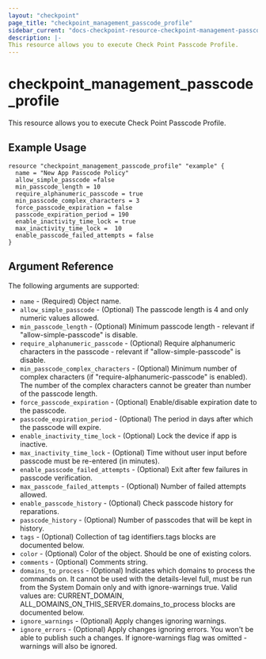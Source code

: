 ```yaml
---
layout: "checkpoint"
page_title: "checkpoint_management_passcode_profile"
sidebar_current: "docs-checkpoint-resource-checkpoint-management-passcode-profile"
description: |-
This resource allows you to execute Check Point Passcode Profile.
---
```


# checkpoint_management_passcode_profile

This resource allows you to execute Check Point Passcode Profile.

## Example Usage


```hcl
resource "checkpoint_management_passcode_profile" "example" {
  name = "New App Passcode Policy"
  allow_simple_passcode =false
  min_passcode_length = 10
  require_alphanumeric_passcode = true
  min_passcode_complex_characters = 3
  force_passcode_expiration = false
  passcode_expiration_period = 190
  enable_inactivity_time_lock = true
  max_inactivity_time_lock =  10
  enable_passcode_failed_attempts = false
}
```

## Argument Reference

The following arguments are supported:

* `name` - (Required) Object name. 
* `allow_simple_passcode` - (Optional) The passcode length is 4 and only numeric values allowed. 
* `min_passcode_length` - (Optional) Minimum passcode length - relevant if "allow-simple-passcode" is disable. 
* `require_alphanumeric_passcode` - (Optional) Require alphanumeric characters in the passcode - relevant if "allow-simple-passcode" is disable. 
* `min_passcode_complex_characters` - (Optional) Minimum number of complex characters (if "require-alphanumeric-passcode" is enabled). The number of the complex characters cannot be greater than number of the passcode length. 
* `force_passcode_expiration` - (Optional) Enable/disable expiration date to the passcode. 
* `passcode_expiration_period` - (Optional) The period in days after which the passcode will expire. 
* `enable_inactivity_time_lock` - (Optional) Lock the device if app is inactive. 
* `max_inactivity_time_lock` - (Optional) Time without user input before passcode must be re-entered (in minutes). 
* `enable_passcode_failed_attempts` - (Optional) Exit after few failures in passcode verification. 
* `max_passcode_failed_attempts` - (Optional) Number of failed attempts allowed. 
* `enable_passcode_history` - (Optional) Check passcode history for reparations. 
* `passcode_history` - (Optional) Number of passcodes that will be kept in history. 
* `tags` - (Optional) Collection of tag identifiers.tags blocks are documented below.
* `color` - (Optional) Color of the object. Should be one of existing colors. 
* `comments` - (Optional) Comments string. 
* `domains_to_process` - (Optional) Indicates which domains to process the commands on. It cannot be used with the details-level full, must be run from the System Domain only and with ignore-warnings true. Valid values are: CURRENT_DOMAIN, ALL_DOMAINS_ON_THIS_SERVER.domains_to_process blocks are documented below.
* `ignore_warnings` - (Optional) Apply changes ignoring warnings. 
* `ignore_errors` - (Optional) Apply changes ignoring errors. You won't be able to publish such a changes. If ignore-warnings flag was omitted - warnings will also be ignored. 

